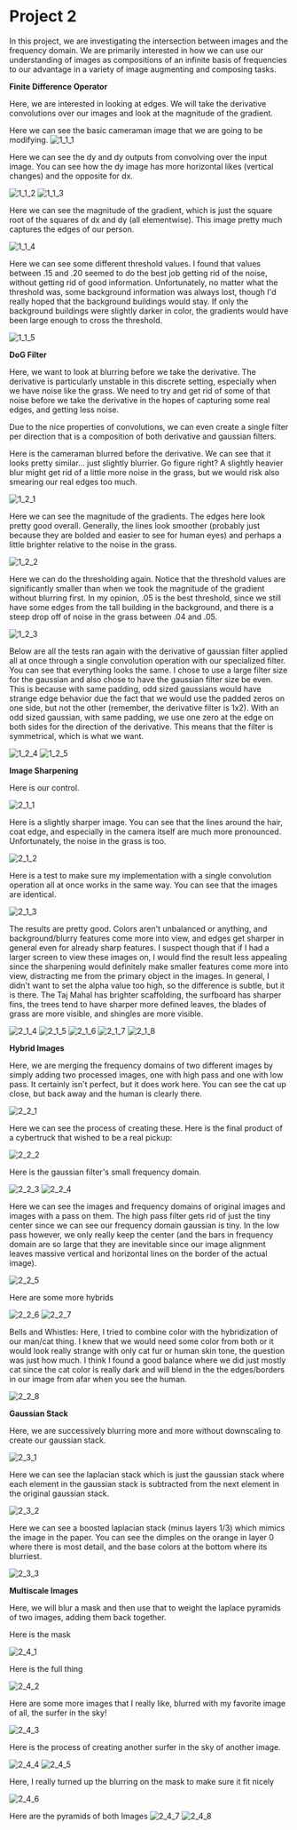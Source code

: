 # Project 2

In this project, we are investigating the intersection between images and the frequency domain. We are primarily interested in how we can use our understanding of images as compositions of an infinite basis of frequencies to our advantage in a variety of image augmenting and composing tasks.

**Finite Difference Operator**

Here, we are interested in looking at edges. We will take the derivative convolutions over our images and look at the magnitude of the gradient.

Here we can see the basic cameraman image that we are going to be modifying.
![1_1_1](./1_1_1.png "Basic Cameraman Image")

Here we can see the dy and dy outputs from convolving over the input image. You can see how the dy image has more horizontal likes (vertical changes) and the opposite for dx.

![1_1_2](./1_1_2.png "Basic Cameraman Image")
![1_1_3](./1_1_3.png "Basic Cameraman Image")

Here we can see the magnitude of the gradient, which is just the square root of the squares of dx and dy (all elementwise). This image pretty much captures the edges of our person.

![1_1_4](./1_1_4.png "Basic Cameraman Image")

Here we can see some different threshold values. I found that values between .15 and .20 seemed to do the best job getting rid of the noise, without getting rid of good information. Unfortunately, no matter what the threshold was, some background information was always lost, though I'd really hoped that the background buildings would stay. If only the background buildings were slightly darker in color, the gradients would have been large enough to cross the threshold.

![1_1_5](./1_1_5.png "Basic Cameraman Image")

**DoG Filter**

Here, we want to look at blurring before we take the derivative. The derivative is particularly unstable in this discrete setting, especially when we have noise like the grass. We need to try and get rid of some of that noise before we take the derivative in the hopes of capturing some real edges, and getting less noise.

Due to the nice properties of convolutions, we can even create a single filter per direction that is a composition of both derivative and gaussian filters.

Here is the cameraman blurred before the derivative. We can see that it looks pretty similar... just slightly blurrier. Go figure right? A slightly heavier blur might get rid of a little more noise in the grass, but we would risk also smearing our real edges too much.

![1_2_1](./1_2_1.png "Basic Cameraman Image")

Here we can see the magnitude of the gradients. The edges here look pretty good overall. Generally, the lines look smoother (probably just because they are bolded and easier to see for human eyes) and perhaps a little brighter relative to the noise in the grass.  

![1_2_2](./1_2_2.png "Basic Cameraman Image")

Here we can do the thresholding again. Notice that the threshold values are significantly smaller than when we took the magnitude of the gradient without blurring first. In my opinion, .05 is the best threshold, since we still have some edges from the tall building in the background, and there is a steep drop off of noise in the grass between .04 and .05.

![1_2_3](./1_2_3.png "Basic Cameraman Image")

Below are all the tests ran again with the derivative of gaussian filter applied all at once through a single convolution operation with our specialized filter. You can see that everything looks the same. I chose to use a large filter size for the gaussian and also chose to have the gaussian filter size be even. This is because with same padding, odd sized gaussians would have strange edge behavior due the fact that we would use the padded zeros on one side, but not the other (remember, the derivative filter is 1x2). With an odd sized gaussian, with same padding, we use one zero at the edge on both sides for the direction of the derivative. This means that the filter is symmetrical, which is what we want.

![1_2_4](./1_2_4.png "Basic Cameraman Image")
![1_2_5](./1_2_5.png "Basic Cameraman Image")

**Image Sharpening**

Here is our control.

![2_1_1](./2_1_1.png "Basic Cameraman Image")

Here is a slightly sharper image. You can see that the lines around the hair, coat edge, and especially in the camera itself are much more pronounced. Unfortunately, the noise in the grass is too.

![2_1_2](./2_1_2.png "Basic Cameraman Image")

Here is a test to make sure my implementation with a single convolution operation all at once works in the same way. You can see that the images are identical.

![2_1_3](./2_1_3.png "Basic Cameraman Image")

The results are pretty good. Colors aren't unbalanced or anything, and background/blurry features come more into view, and edges get sharper in general even for already sharp features. I suspect though that if I had a larger screen to view these images on, I would find the result less appealing since the sharpening would definitely make smaller features come more into view, distracting me from the primary object in the images.
In general, I didn't want to set the alpha value too high, so the difference is subtle, but it is there. The Taj Mahal has brighter scaffolding, the surfboard has sharper fins, the trees tend to have sharper more defined leaves, the blades of grass are more visible, and shingles are more visible.

![2_1_4](./2_1_4.png "Basic Cameraman Image")
![2_1_5](./2_1_5.png "Basic Cameraman Image")
![2_1_6](./2_1_6.png "Basic Cameraman Image")
![2_1_7](./2_1_7.png "Basic Cameraman Image")
![2_1_8](./2_1_8.png "Basic Cameraman Image")

**Hybrid Images**

Here, we are merging the frequency domains of two different images by simply adding two processed images, one with high pass and one with low pass. It certainly isn't perfect, but it does work here. You can see the cat up close, but back away and the human is clearly there.

![2_2_1](./2_2_1.png "Basic Cameraman Image")

Here we can see the process of creating these. Here is the final product of a cybertruck that wished to be a real pickup:

![2_2_2](./2_2_2.png "Basic Cameraman Image")

Here is the gaussian filter's small frequency domain.

![2_2_3](./2_2_3.png "Basic Cameraman Image")
![2_2_4](./2_2_4.png "Basic Cameraman Image")


Here we can see the images and frequency domains of original images and images with a pass on them. The high pass filter gets rid of just the tiny center since we can see our frequency domain gaussian is tiny. In the low pass however, we only really keep the center (and the bars in frequency domain are so large that they are inevitable since our image alignment leaves massive vertical and horizontal lines on the border of the actual image).

![2_2_5](./2_2_5.png "Basic Cameraman Image")

Here are some more hybrids

![2_2_6](./2_2_6.png "Basic Cameraman Image")
![2_2_7](./2_2_7.png "Basic Cameraman Image")

Bells and Whistles:
Here, I tried to combine color with the hybridization of our man/cat thing. I knew that we would need some color from both or it would look really strange with only cat fur or human skin tone, the question was just how much. I think I found a good balance where we did just mostly cat since the cat color is really dark and will blend in the the edges/borders in our image from afar when you see the human.

![2_2_8](./2_2_8.png "Basic Cameraman Image")

**Gaussian Stack**

Here, we are successively blurring more and more without downscaling to create our gaussian stack.

![2_3_1](./2_3_1.png "Basic Cameraman Image")

Here we can see the laplacian stack which is just the gaussian stack where each element in the gaussian stack is subtracted from the next element in the original gaussian stack.

![2_3_2](./2_3_2.png "Basic Cameraman Image")

Here we can see a boosted laplacian stack (minus layers 1/3) which mimics the image in the paper. You can see the dimples on the orange in layer 0 where there is most detail, and the base colors at the bottom where its blurriest.

![2_3_3](./2_3_3.png "Basic Cameraman Image")


**Multiscale Images**

Here, we will blur a mask and then use that to weight the laplace pyramids of two images, adding them back together.

Here is the mask

![2_4_1](./2_4_1.png "Basic Cameraman Image")

Here is the full thing

![2_4_2](./2_4_2.png "Basic Cameraman Image")

Here are some more images that I really like, blurred with my favorite image of all, the surfer in the sky!

![2_4_3](./2_4_3.png "Basic Cameraman Image")

Here is the process of creating another surfer in the sky of another image.

![2_4_4](./2_4_4.png "Basic Cameraman Image")
![2_4_5](./2_4_5.png "Basic Cameraman Image")

Here, I really turned up the blurring on the mask to make sure it fit nicely

![2_4_6](./2_4_6.png "Basic Cameraman Image")

Here are the pyramids of both Images
![2_4_7](./2_4_7.png "Basic Cameraman Image")
![2_4_8](./2_4_8.png "Basic Cameraman Image")
